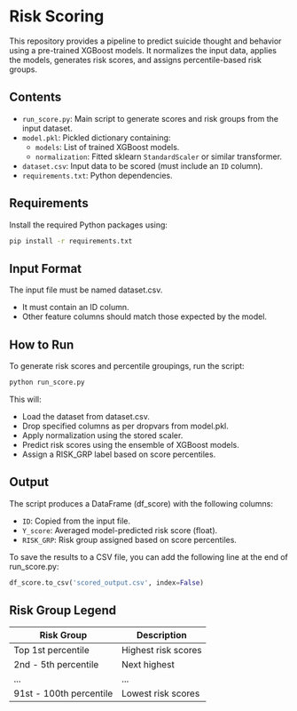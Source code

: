 # Risk Scoring

This repository provides a pipeline to predict suicide thought and behavior using a pre-trained XGBoost models. It normalizes the input data, applies the models, generates risk scores, and assigns percentile-based risk groups.

## Contents

- `run_score.py`: Main script to generate scores and risk groups from the input dataset.
- `model.pkl`: Pickled dictionary containing:
  - `models`: List of trained XGBoost models.
  - `normalization`: Fitted sklearn `StandardScaler` or similar transformer.
- `dataset.csv`: Input data to be scored (must include an `ID` column).
- `requirements.txt`: Python dependencies.

## Requirements

Install the required Python packages using:

```bash
pip install -r requirements.txt
```

## Input Format
The input file must be named dataset.csv.
- It must contain an ID column.
- Other feature columns should match those expected by the model.

## How to Run
To generate risk scores and percentile groupings, run the script:

```bash
python run_score.py
```

This will:
- Load the dataset from dataset.csv.
- Drop specified columns as per dropvars from model.pkl.
- Apply normalization using the stored scaler.
- Predict risk scores using the ensemble of XGBoost models.
- Assign a RISK_GRP label based on score percentiles.


## Output
The script produces a DataFrame (df_score) with the following columns:
- `ID`: Copied from the input file.
- `Y_score`: Averaged model-predicted risk score (float).
- `RISK_GRP`: Risk group assigned based on score percentiles.

To save the results to a CSV file, you can add the following line at the end of run_score.py:

```python
df_score.to_csv('scored_output.csv', index=False)
```

## Risk Group Legend

| Risk Group              | Description         |
| ----------------------- | ------------------- |
| Top 1st percentile      | Highest risk scores |
| 2nd - 5th percentile    | Next highest        |
| ...                     | ...                 |
| 91st - 100th percentile | Lowest risk scores  |


